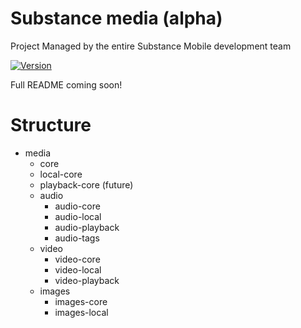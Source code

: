 # Substance media (alpha)
Project Managed by the entire Substance Mobile development team

[![Version](https://jitpack.io/v/SubstanceMobile/media.svg)](https://jitpack.io/#SubstanceMobile/media)

Full README coming soon!

# Structure
* media
    * core
    * local-core
    * playback-core (future)
    * audio
       * audio-core
       * audio-local
       * audio-playback
       * audio-tags
    * video
       * video-core
       * video-local
       * video-playback
    * images
       * images-core
       * images-local
